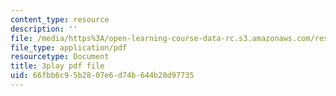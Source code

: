 ```yaml
---
content_type: resource
description: ''
file: /media/https%3A/open-learning-course-data-rc.s3.amazonaws.com/res-15-003-shaping-the-future-of-work-15-662x-spring-2016/66fbb6c95b2807e6d74b644b28d97735_DE9TnscEmtw.pdf
file_type: application/pdf
resourcetype: Document
title: 3play pdf file
uid: 66fbb6c9-5b28-07e6-d74b-644b28d97735
---
```

